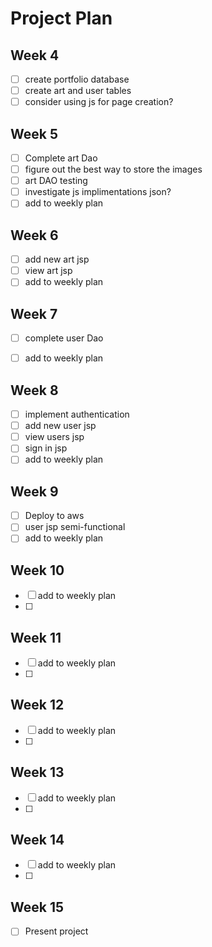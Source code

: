 # Project Plan

## Week 4
- [ ] create portfolio database
- [ ] create art and user tables
- [ ] consider using js for page creation?

## Week 5
- [ ] Complete art Dao
- [ ] figure out the best way to store the images
- [ ] art DAO testing
- [ ] investigate js implimentations json?
- [ ] add to weekly plan

## Week 6
- [ ] add new art jsp
- [ ] view art jsp
- [ ] add to weekly plan

## Week 7
- [ ] complete user Dao

- [ ] add to weekly plan

## Week 8
- [ ] implement authentication
- [ ] add new user jsp
- [ ] view users jsp
- [ ] sign in jsp
- [ ] add to weekly plan

## Week 9
- [ ] Deploy to aws
- [ ] user jsp semi-functional
- [ ] add to weekly plan

## Week 10
- [ ] add to weekly plan
- [ ] 

## Week 11
- [ ] add to weekly plan
- [ ]

## Week 12
- [ ] add to weekly plan
- [ ]

## Week 13
- [ ] add to weekly plan
- [ ]

## Week 14
- [ ] add to weekly plan
- [ ]

## Week 15
- [ ] Present project
